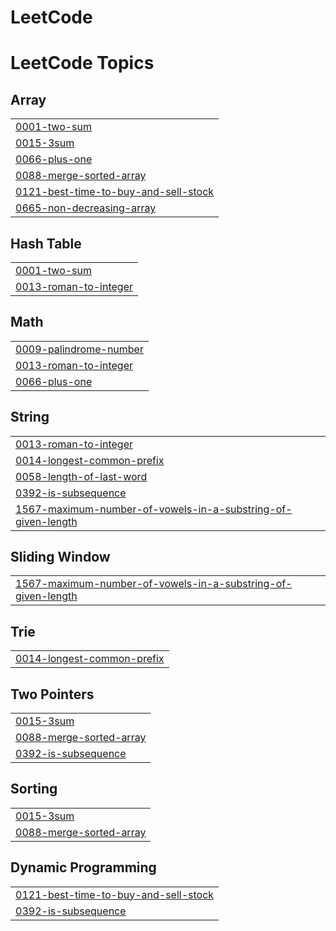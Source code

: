# LeetCode
<!---LeetCode Topics Start-->
# LeetCode Topics
## Array
|  |
| ------- |
| [0001-two-sum](https://github.com/gamalmouhssine/LeetCode/tree/master/0001-two-sum) |
| [0015-3sum](https://github.com/gamalmouhssine/LeetCode/tree/master/0015-3sum) |
| [0066-plus-one](https://github.com/gamalmouhssine/LeetCode/tree/master/0066-plus-one) |
| [0088-merge-sorted-array](https://github.com/gamalmouhssine/LeetCode/tree/master/0088-merge-sorted-array) |
| [0121-best-time-to-buy-and-sell-stock](https://github.com/gamalmouhssine/LeetCode/tree/master/0121-best-time-to-buy-and-sell-stock) |
| [0665-non-decreasing-array](https://github.com/gamalmouhssine/LeetCode/tree/master/0665-non-decreasing-array) |
## Hash Table
|  |
| ------- |
| [0001-two-sum](https://github.com/gamalmouhssine/LeetCode/tree/master/0001-two-sum) |
| [0013-roman-to-integer](https://github.com/gamalmouhssine/LeetCode/tree/master/0013-roman-to-integer) |
## Math
|  |
| ------- |
| [0009-palindrome-number](https://github.com/gamalmouhssine/LeetCode/tree/master/0009-palindrome-number) |
| [0013-roman-to-integer](https://github.com/gamalmouhssine/LeetCode/tree/master/0013-roman-to-integer) |
| [0066-plus-one](https://github.com/gamalmouhssine/LeetCode/tree/master/0066-plus-one) |
## String
|  |
| ------- |
| [0013-roman-to-integer](https://github.com/gamalmouhssine/LeetCode/tree/master/0013-roman-to-integer) |
| [0014-longest-common-prefix](https://github.com/gamalmouhssine/LeetCode/tree/master/0014-longest-common-prefix) |
| [0058-length-of-last-word](https://github.com/gamalmouhssine/LeetCode/tree/master/0058-length-of-last-word) |
| [0392-is-subsequence](https://github.com/gamalmouhssine/LeetCode/tree/master/0392-is-subsequence) |
| [1567-maximum-number-of-vowels-in-a-substring-of-given-length](https://github.com/gamalmouhssine/LeetCode/tree/master/1567-maximum-number-of-vowels-in-a-substring-of-given-length) |
## Sliding Window
|  |
| ------- |
| [1567-maximum-number-of-vowels-in-a-substring-of-given-length](https://github.com/gamalmouhssine/LeetCode/tree/master/1567-maximum-number-of-vowels-in-a-substring-of-given-length) |
## Trie
|  |
| ------- |
| [0014-longest-common-prefix](https://github.com/gamalmouhssine/LeetCode/tree/master/0014-longest-common-prefix) |
## Two Pointers
|  |
| ------- |
| [0015-3sum](https://github.com/gamalmouhssine/LeetCode/tree/master/0015-3sum) |
| [0088-merge-sorted-array](https://github.com/gamalmouhssine/LeetCode/tree/master/0088-merge-sorted-array) |
| [0392-is-subsequence](https://github.com/gamalmouhssine/LeetCode/tree/master/0392-is-subsequence) |
## Sorting
|  |
| ------- |
| [0015-3sum](https://github.com/gamalmouhssine/LeetCode/tree/master/0015-3sum) |
| [0088-merge-sorted-array](https://github.com/gamalmouhssine/LeetCode/tree/master/0088-merge-sorted-array) |
## Dynamic Programming
|  |
| ------- |
| [0121-best-time-to-buy-and-sell-stock](https://github.com/gamalmouhssine/LeetCode/tree/master/0121-best-time-to-buy-and-sell-stock) |
| [0392-is-subsequence](https://github.com/gamalmouhssine/LeetCode/tree/master/0392-is-subsequence) |
<!---LeetCode Topics End-->